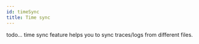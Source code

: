 ```yaml
---
id: timeSync
title: Time sync
---
```


todo... time sync feature helps you to sync traces/logs from different files.
